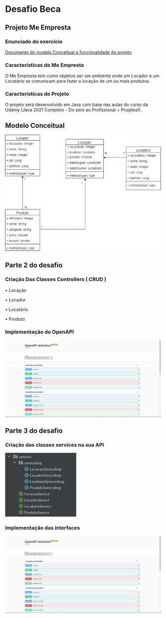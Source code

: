 

# Desafio Beca

## Projeto Me Empresta

### Enunciado do exercício

[Documento do modelo Conceitual e funcionalidade do projeto](https://docs.google.com/document/d/1scjjxm2n62pKSq-KBQHc4zVxqn4vyP3tV4fbKiTe1Ow/edit?usp=sharing)

### Características do Me Empresta

O Me Empresta tem como objetivo ser um ambiente onde um Locador e um Locatário se comunicam para fazer a locação de um ou mais produtos.

### Características do Projeto

O projeto será desenvolvido em Java com base nas aulas do curso da Udemy  (Java 2021 Completo - Do zero ao Profissional + Projetos!).

## Modelo Conceitual


![MeEmpresta.drawio](https://github.com/JefersonEGomes/becaDesafioJeferson/blob/desafio4alt/MeEmpresta.png)




## Parte 2 do desafio 

### Criação Das Classes Controllers ( CRUD )

• Locação 

• Locador

• Locatário

• Produto

### Implementação do OpenAPI


![Swagger](https://github.com/JefersonEGomes/becaDesafioJeferson/blob/desafio4alt/Swagg%20API.jpg)



## Parte 3 do desafio

### Criação das classes services na sua API

![Services](https://github.com/JefersonEGomes/becaDesafioJeferson/blob/desafio4alt/Services.png)

### Implementação das interfaces

![Swagger](https://github.com/JefersonEGomes/becaDesafioJeferson/blob/develop/Swagg%20API.jpg)


